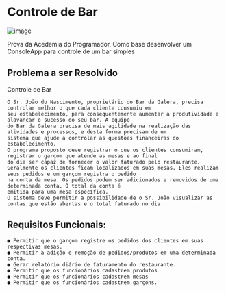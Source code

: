 
# Controle de Bar 
![image](https://github.com/RafaTavres/ControleDoBar-PROVA01-/assets/112666872/5777cc43-5f2f-46e8-86e7-eac2e5c1cc51) 

Prova da Acedemia do Programador, Como base desenvolver um ConsoleApp para controle de um bar simples

## Problema a ser Resolvido 


Controle de Bar

	O Sr. João do Nascimento, proprietário do Bar da Galera, precisa controlar melhor o que cada cliente consumiu em
	seu estabelecimento, para consequentemente aumentar a produtividade e alavancar o sucesso do seu bar. A equipe
	do Bar da Galera precisa de mais agilidade na realização das atividades e processos, e desta forma precisam de um
	sistema que ajude a controlar as questões financeiras do estabelecimento.
	O programa proposto deve registrar o que os clientes consumiram, registrar o garçom que atende as mesas e ao final
	do dia ser capaz de fornecer o valor faturado pelo restaurante.
	Geralmente os clientes ficam localizados em suas mesas. Eles realizam seus pedidos e um garçom registra o pedido
	na conta da mesa. Os pedidos podem ser adicionados e removidos de uma determinada conta. O total da conta é
	emitida para uma mesa específica.
	O sistema deve permitir a possibilidade de o Sr. João visualizar as contas que estão abertas e o total faturado no dia.



## Requisitos Funcionais:
	● Permitir que o garçom registre os pedidos dos clientes em suas respectivas mesas.
	● Permitir a adição e remoção de pedidos/produtos em uma determinada conta.
	● Gerar relatório diário de faturamento do restaurante.
	● Permitir que os funcionários cadastrem produtos
	● Permitir que os funcionários cadastrem mesas
	● Permitir que os funcionários cadastrem garçons.
